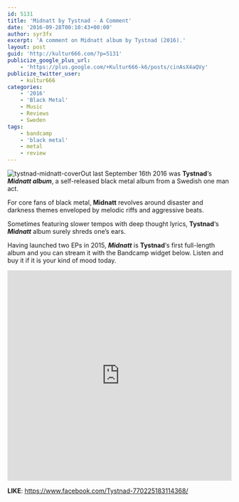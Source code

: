 ```yaml
---
id: 5131
title: 'Midnatt by Tystnad - A Comment'
date: '2016-09-28T00:10:43+00:00'
author: syr3fx
excerpt: 'A comment on Midnatt album by Tystnad (2016).'
layout: post
guid: 'http://kultur666.com/?p=5131'
publicize_google_plus_url:
    - 'https://plus.google.com/+Kultur666-k6/posts/cinAsX4aQVy'
publicize_twitter_user:
    - kultur666
categories:
    - '2016'
    - 'Black Metal'
    - Music
    - Reviews
    - Sweden
tags:
    - bandcamp
    - 'black metal'
    - metal
    - review
---
```


![tystnad-midnatt-cover](http://localhost:8080/wp-content/uploads/2016/09/tystnad-midnatt-cover.jpg)Out last September 16th 2016 was **Tystnad**‘s ***Midnatt album***, a self-released black metal album from a Swedish one man act.

For core fans of black metal, **Midnatt** revolves around disaster and darkness themes enveloped by melodic riffs and aggressive beats.

Sometimes featuring slower tempos with deep thought lyrics, **Tystnad**‘s ***Midnatt*** album surely shreds one’s ears.

Having launched two EPs in 2015, ***Midnatt*** is **Tystnad**‘s first full-length album and you can stream it with the Bandcamp widget below. Listen and buy it if it is your kind of mood today.

<iframe style="border: 0; width: 100%; height: 472px;" src="https://bandcamp.com/EmbeddedPlayer/album=1647478706/size=large/bgcol=333333/linkcol=e99708/tracklist=false/transparent=true/" seamless></iframe>

**LIKE**: <https://www.facebook.com/Tystnad-770225183114368/>